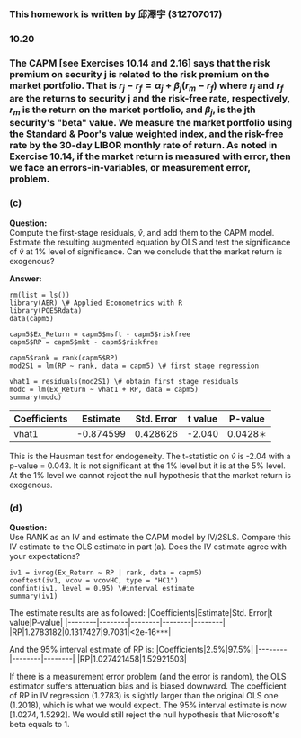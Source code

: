 ### This homework is written by 邱澤宇 (312707017)
### 10.20
### The CAPM [see Exercises 10.14 and 2.16] says that the risk premium on security j is related to the risk premium on the market portfolio. That is $r_j - r_f = \alpha_j + \beta_j (r_m - r_f)$ where $r_j$ and $r_f$ are the returns to security j and the risk-free rate, respectively, $r_m$ is the return on the market portfolio, and $\beta_j$, is the jth security's "beta" value. We measure the market portfolio using the Standard & Poor's value weighted index, and the risk-free rate by the 30-day LIBOR monthly rate of return. As noted in Exercise 10.14, if the market return is measured with error, then we face an errors-in-variables, or measurement error, problem.


### (c)
**Question:**\
Compute the first-stage residuals, $\hat{v}$, and add them to the CAPM model. Estimate the resulting augmented equation by OLS and test the significance of $\hat{v}$ at 1% level of significance. Can we conclude that the market return is exogenous?

**Answer:**

```
rm(list = ls())
library(AER) \# Applied Econometrics with R
library(POE5Rdata)
data(capm5)

capm5$Ex_Return = capm5$msft - capm5$riskfree
capm5$RP = capm5$mkt - capm5$riskfree

capm5$rank = rank(capm5$RP)
mod2S1 = lm(RP ~ rank, data = capm5) \# first stage regression

vhat1 = residuals(mod2S1) \# obtain first stage residuals
modc = lm(Ex_Return ~ vhat1 + RP, data = capm5)
summary(modc)
```
|Coefficients|Estimate|Std. Error|t value|P-value|
|--------|--------|--------|--------|--------|
|vhat1|-0.874599|0.428626|-2.040|0.0428`＊`|

This is the Hausman test for endogeneity. The t-statistic on $\hat{v}$ is -2.04 with a p-value = 0.043. It is not significant at the 1% level but it is at the 5% level. At the 1% level we cannot reject the null hypothesis that the market return is exogenous.

### (d)
**Question:**\
Use RANK as an IV and estimate the CAPM model by IV/2SLS. Compare this IV estimate to the OLS estimate in part (a). Does the IV estimate agree with your expectations?

```
iv1 = ivreg(Ex_Return ~ RP | rank, data = capm5)
coeftest(iv1, vcov = vcovHC, type = "HC1")
confint(iv1, level = 0.95) \#interval estimate
summary(iv1)
```
The estimate results are as followed:
|Coefficients|Estimate|Std. Error|t value|P-value|
|--------|--------|--------|--------|--------|
|RP|1.2783182|0.1317427|9.7031|<2e-16`***`|

And the 95% interval estimate of RP is:
|Coefficients|2.5%|97.5%|
|--------|--------|--------|
|RP|1.027421458|1.52921503|

If there is a measurement error problem (and the error is random), the OLS estimator suffers attenuation bias and is biased downward. The coefficient of RP in IV regression (1.2783) is slightly larger than the original OLS one (1.2018), which is what we would expect. The 95% interval estimate is now [1.0274, 1.5292]. We would still reject the null hypothesis that Microsoft's beta equals to 1.

